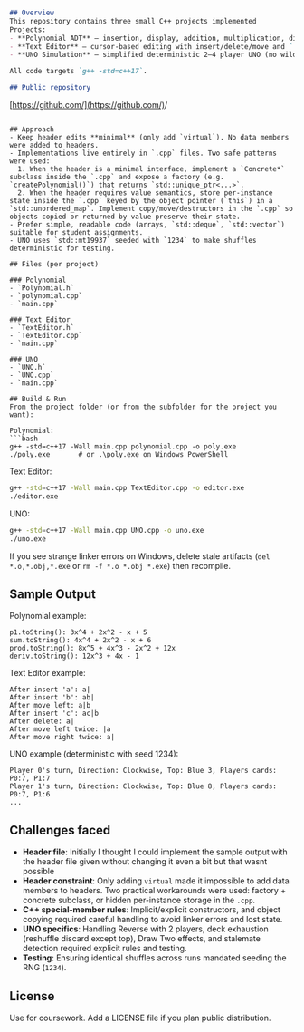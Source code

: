 ```markdown

## Overview
This repository contains three small C++ projects implemented
Projects:
- **Polynomial ADT** — insertion, display, addition, multiplication, differentiation.
- **Text Editor** — cursor-based editing with insert/delete/move and `|` cursor visualization.
- **UNO Simulation** — simplified deterministic 2–4 player UNO (no wilds), RNG seed `1234` for reproducible runs.

All code targets `g++ -std=c++17`.

## Public repository


```

[https://github.com/](https://github.com/)<your-username>/<your-repo-name>

````

## Approach
- Keep header edits **minimal** (only add `virtual`). No data members were added to headers.
- Implementations live entirely in `.cpp` files. Two safe patterns were used:
  1. When the header is a minimal interface, implement a `Concrete*` subclass inside the `.cpp` and expose a factory (e.g. `createPolynomial()`) that returns `std::unique_ptr<...>`.
  2. When the header requires value semantics, store per-instance state inside the `.cpp` keyed by the object pointer (`this`) in a `std::unordered_map`. Implement copy/move/destructors in the `.cpp` so objects copied or returned by value preserve their state.
- Prefer simple, readable code (arrays, `std::deque`, `std::vector`) suitable for student assignments.
- UNO uses `std::mt19937` seeded with `1234` to make shuffles deterministic for testing.

## Files (per project)

### Polynomial
- `Polynomial.h`
- `polynomial.cpp`
- `main.cpp`

### Text Editor
- `TextEditor.h`
- `TextEditor.cpp`
- `main.cpp`

### UNO
- `UNO.h`
- `UNO.cpp`
- `main.cpp`

## Build & Run
From the project folder (or from the subfolder for the project you want):

Polynomial:
```bash
g++ -std=c++17 -Wall main.cpp polynomial.cpp -o poly.exe
./poly.exe       # or .\poly.exe on Windows PowerShell
````

Text Editor:

```bash
g++ -std=c++17 -Wall main.cpp TextEditor.cpp -o editor.exe
./editor.exe
```

UNO:

```bash
g++ -std=c++17 -Wall main.cpp UNO.cpp -o uno.exe
./uno.exe
```

If you see strange linker errors on Windows, delete stale artifacts (`del *.o,*.obj,*.exe` or `rm -f *.o *.obj *.exe`) then recompile.

## Sample Output

Polynomial example:

```
p1.toString(): 3x^4 + 2x^2 - x + 5
sum.toString(): 4x^4 + 2x^2 - x + 6
prod.toString(): 8x^5 + 4x^3 - 2x^2 + 12x
deriv.toString(): 12x^3 + 4x - 1
```

Text Editor example:

```
After insert 'a': a|
After insert 'b': ab|
After move left: a|b
After insert 'c': ac|b
After delete: a|
After move left twice: |a
After move right twice: a|
```

UNO example (deterministic with seed 1234):

```
Player 0's turn, Direction: Clockwise, Top: Blue 3, Players cards: P0:7, P1:7
Player 1's turn, Direction: Clockwise, Top: Blue 8, Players cards: P0:7, P1:6
...
```

## Challenges faced

* **Header file**: Initially I thought I could implement the sample output with the header file given without changing it even a bit but that wasnt possible 
* **Header constraint**: Only adding `virtual` made it impossible to add data members to headers. Two practical workarounds were used: factory + concrete subclass, or hidden per-instance storage in the `.cpp`.
* **C++ special-member rules**: Implicit/explicit constructors, and object copying required careful handling to avoid linker errors and lost state.
* **UNO specifics**: Handling Reverse with 2 players, deck exhaustion (reshuffle discard except top), Draw Two effects, and stalemate detection required explicit rules and testing.
* **Testing**: Ensuring identical shuffles across runs mandated seeding the RNG (`1234`).

## License

Use for coursework. Add a LICENSE file if you plan public distribution.

```
```
